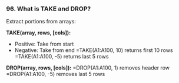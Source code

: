 ### 96. **What is TAKE and DROP?**

Extract portions from arrays:

**TAKE(array, rows, [cols]):**

- Positive: Take from start
- Negative: Take from end
=TAKE(A1:A100, 10) returns first 10 rows
=TAKE(A1:A100, -5) returns last 5 rows

**DROP(array, rows, [cols]):**
=DROP(A1:A100, 1) removes header row
=DROP(A1:A100, -5) removes last 5 rows

